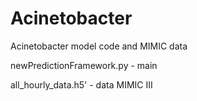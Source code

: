 # Acinetobacter
Acinetobacter model code and MIMIC data

newPredictionFramework.py - main


all_hourly_data.h5' - data MIMIC III
